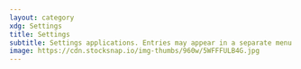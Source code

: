 ```yaml
---
layout: category
xdg: Settings
title: Settings
subtitle: Settings applications. Entries may appear in a separate menu or as part of a "Control Center"
image: https://cdn.stocksnap.io/img-thumbs/960w/5WFFFULB4G.jpg
---
```

